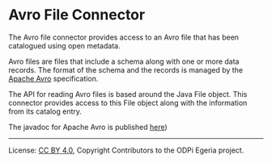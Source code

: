 <!-- SPDX-License-Identifier: CC-BY-4.0 -->
<!-- Copyright Contributors to the ODPi Egeria project. -->

# Avro File Connector

The Avro file connector provides access to an Avro file that has been
catalogued using open metadata.

Avro files are files that include a schema along with one or more data records.
The format of the schema and the records is managed by the
[Apache Avro](https://avro.apache.org/https://avro.apache.org/) specification.

The API for reading Avro files is based around the Java File object.
This connector provides access to this File object along with the information
from its catalog entry.


The javadoc for Apache Avro is published [here](https://avro.apache.org/docs/current/api/java/index.html))


----
License: [CC BY 4.0](https://creativecommons.org/licenses/by/4.0/),
Copyright Contributors to the ODPi Egeria project.
